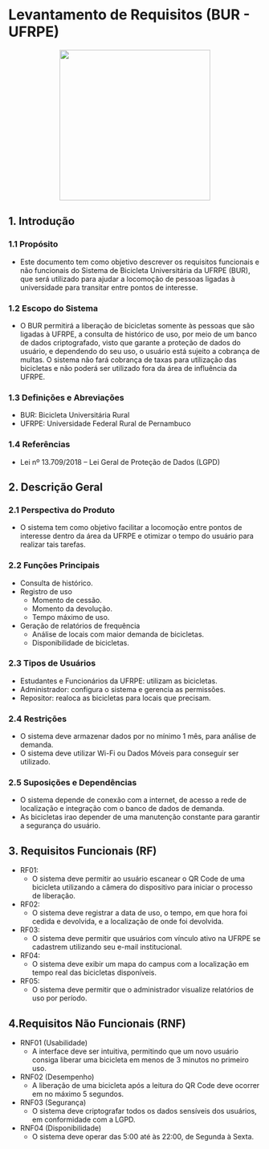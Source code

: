 # Levantamento de Requisitos (BUR - UFRPE)

<div align="center">
  <img src="https://github.com/user-attachments/assets/54622bbd-cb40-483a-843d-2b4b1046ce0f" 
	  width="300"
	  height="300"
	  >
</div>

## 1. Introdução
### 1.1 Propósito
- Este documento tem como objetivo descrever os requisitos funcionais e não funcionais do Sistema de Bicicleta Universitária da UFRPE (BUR), que será utilizado para ajudar a locomoção de pessoas ligadas à universidade para transitar entre pontos de interesse.
### 1.2 Escopo do Sistema
- O BUR permitirá a liberação de bicicletas somente às pessoas que são ligadas à UFRPE, a consulta de histórico de uso, por meio de um banco de dados criptografado, visto que garante a proteção de dados do usuário, e dependendo do seu uso, o usuário está sujeito a cobrança de multas. O sistema não fará cobrança de taxas para utilização das bicicletas e não poderá ser utilizado fora da área de influência da UFRPE.
### 1.3 Definições e Abreviações
- BUR: Bicicleta Universitária Rural
- UFRPE: Universidade Federal Rural de Pernambuco
### 1.4 Referências
- Lei nº 13.709/2018 – Lei Geral de Proteção de Dados (LGPD)
## 2. Descrição Geral
### 2.1 Perspectiva do Produto
- O sistema tem como objetivo facilitar a locomoção entre pontos de interesse dentro da área da UFRPE e otimizar o tempo do usuário para realizar tais tarefas.  
### 2.2 Funções Principais
- Consulta de histórico.
- Registro de uso
	- Momento de cessão.
   	- Momento da devolução.
   	- Tempo máximo de uso.
- Geração de relatórios de frequência
	- Análise de locais com maior demanda de bicicletas.
	- Disponibilidade de bicicletas.
### 2.3 Tipos de Usuários
- Estudantes e Funcionários da UFRPE: utilizam as bicicletas.
- Administrador: configura o sistema e gerencia as permissões.
- Repositor: realoca as bicicletas para locais que precisam.
### 2.4 Restrições
- O sistema deve armazenar dados por no mínimo 1 mês, para análise de demanda.
- O sistema deve utilizar Wi-Fi ou Dados Móveis para conseguir ser utilizado.
### 2.5 Suposições e Dependências
- O sistema depende de conexão com a internet, de acesso a rede de localização e integração com o banco de dados de demanda.
- As bicicletas irao depender de uma manutenção constante para garantir a segurança do usuário.
## 3. Requisitos Funcionais (RF)
- RF01:
  	- O sistema deve permitir ao usuário escanear o QR Code de uma bicicleta utilizando a câmera do dispositivo para iniciar o processo de liberação.
- RF02:
  	- O sistema deve registrar a data de uso, o tempo, em que hora foi cedida e devolvida, e a localização de onde foi devolvida.
- RF03:
  	- O sistema deve permitir que usuários com vínculo ativo na UFRPE se cadastrem utilizando seu e-mail institucional.
- RF04:
  	- O sistema deve exibir um mapa do campus com a localização em tempo real das bicicletas disponíveis.
- RF05:
  	- O sistema deve permitir que o administrador visualize relatórios de uso por período.

## 4.Requisitos Não Funcionais (RNF)
- RNF01 (Usabilidade)
	- A interface deve ser intuitiva, permitindo que um novo usuário consiga liberar uma bicicleta em menos de 3 minutos no primeiro uso.
- RNF02 (Desempenho)
  	- A liberação de uma bicicleta após a leitura do QR Code deve ocorrer em no máximo 5 segundos.
- RNF03 (Segurança)
  	- O sistema deve criptografar todos os dados sensíveis dos usuários, em conformidade com a LGPD.
- RNF04 (Disponibilidade)
  	- O sistema deve operar das 5:00 até às 22:00, de Segunda à Sexta.



